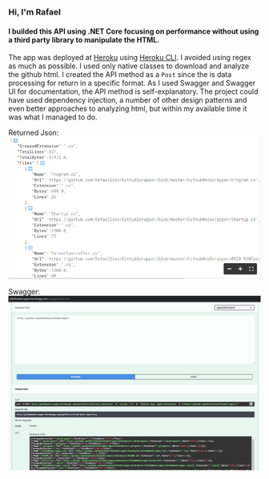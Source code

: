 ### Hi, I'm Rafael 
#### I builded this API using .NET Core focusing on performance without using a third party library to manipulate the HTML.
The app was deployed at [Heroku](http://githubwebscrapper.herokuapp.com/swagger/index.html) using [Heroku CLI](https://devcenter.heroku.com/articles/heroku-cli).
I avoided using regex as much as possible.
I used only native classes to download and analyze the github html.
I created the API method as a `Post` since the is data processing for return in a specific format.
As I used Swagger and Swagger UI for documentation, the API method is self-explanatory.
The project could have used dependency injection, a number of other design patterns and even better approaches to analyzing html, but within my available time it was what I managed to do.

Returned Json:
![ReturnedJson ex](images/FormattedJson.png)

Swagger:
![Swagger ex](images/Swagger.png)
